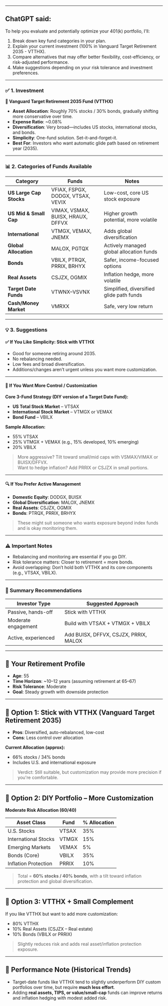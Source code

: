 
---

## ChatGPT said:

To help you evaluate and potentially optimize your 401(k) portfolio, I'll:

1. Break down key fund categories in your plan.  
2. Explain your current investment (100% in Vanguard Target Retirement 2035 - VTTHX).  
3. Compare alternatives that may offer better flexibility, cost-efficiency, or risk-adjusted performance.  
4. Make suggestions depending on your risk tolerance and investment preferences.

---

### ✅ 1. Investment

**🏦 Vanguard Target Retirement 2035 Fund (VTTHX)**

- **Asset Allocation**: Roughly 70% stocks / 30% bonds, gradually shifting more conservative over time.  
- **Expense Ratio**: ~0.08%  
- **Diversification**: Very broad—includes US stocks, international stocks, and bonds.  
- **Simplicity**: One-fund solution. Set-it-and-forget-it.  
- **Best For**: Investors who want automatic glide path based on retirement year (2035).

---

### 📊 2. Categories of Funds Available

| Category                    | Funds                                                                                         | Notes                                      |
|----------------------------|-----------------------------------------------------------------------------------------------|--------------------------------------------|
| **US Large Cap Stocks**    | VFIAX, FSPGX, DODGX, VTSAX, VEVIX                                                             | Low-cost, core US stock exposure           |
| **US Mid & Small Cap**     | VIMAX, VSMAX, BUISX, HRAUX, DFFVX                                                             | Higher growth potential, more volatile     |
| **International**          | VTMGX, VEMAX, JNEMX                                                                           | Adds global diversification                |
| **Global Allocation**      | MALOX, PGTQX                                                                                  | Actively managed global allocation funds   |
| **Bonds**                  | VBILX, PTRQX, PRRIX, BRHYX                                                                    | Safer, income-focused options              |
| **Real Assets**            | CSJZX, OGMIX                                                                                  | Inflation hedge, more volatile             |
| **Target Date Funds**      | VTWNX–VSVNX                                                                                   | Simplified, diversified glide path funds   |
| **Cash/Money Market**      | VMRXX                                                                                         | Safe, very low return                      |

---

### 💡 3. Suggestions

#### ✅ If You Like Simplicity: Stick with VTTHX

- Good for someone retiring around 2035.  
- No rebalancing needed.  
- Low fees and broad diversification.  
- Additions/changes aren’t urgent unless you want more customization.

---

#### 🎯 If You Want More Control / Customization

**Core 3-Fund Strategy (DIY version of a Target Date Fund):**

- **US Total Stock Market** – VTSAX  
- **International Stock Market** – VTMGX or VEMAX  
- **Bond Fund** – VBILX  

**Sample Allocation:**

- 55% VTSAX  
- 25% VTMGX + VEMAX (e.g., 15% developed, 10% emerging)  
- 20% VBILX  

> More aggressive? Tilt toward small/mid caps with VSMAX/VIMAX or BUISX/DFFVX.  
> Want to hedge inflation? Add PRRIX or CSJZX in small portions.

---

#### 🔍 If You Prefer Active Management

- **Domestic Equity**: DODGX, BUISX  
- **Global Diversification**: MALOX, JNEMX  
- **Real Assets**: CSJZX, OGMIX  
- **Bonds**: PTRQX, PRRIX, BRHYX  

> These might suit someone who wants exposure beyond index funds and is okay monitoring them.

---

### ⚠️ Important Notes

- Rebalancing and monitoring are essential if you go DIY.  
- Risk tolerance matters: Closer to retirement = more bonds.  
- Avoid overlapping: Don’t hold both VTTHX and its core components (e.g., VTSAX, VBILX).

---

### 🧭 Summary Recommendations

| Investor Type         | Suggested Approach                               |
|------------------------|--------------------------------------------------|
| Passive, hands-off     | Stick with VTTHX                                 |
| Moderate engagement    | Build with VTSAX + VTMGX + VBILX                 |
| Active, experienced    | Add BUISX, DFFVX, CSJZX, PRRIX, MALOX            |

---

## 🎯 Your Retirement Profile

- **Age**: 55  
- **Time Horizon**: ~10–12 years (assuming retirement at 65–67)  
- **Risk Tolerance**: Moderate  
- **Goal**: Steady growth with downside protection

---

## 🔁 Option 1: Stick with VTTHX (Vanguard Target Retirement 2035)

- **Pros**: Diversified, auto-rebalanced, low-cost  
- **Cons**: Less control over allocation  

**Current Allocation (approx):**

- 66% stocks / 34% bonds  
- Includes U.S. and international exposure  

> Verdict: Still suitable, but customization may provide more precision if you're comfortable.

---

## 🧰 Option 2: DIY Portfolio – More Customization

**Moderate Risk Allocation (60/40)**

| Asset Class             | Fund                          | % Allocation |
|-------------------------|-------------------------------|--------------|
| U.S. Stocks             | VTSAX                         | 35%          |
| International Stocks    | VTMGX                         | 15%          |
| Emerging Markets        | VEMAX                         | 5%           |
| Bonds (Core)            | VBILX                         | 35%          |
| Inflation Protection    | PRRIX                         | 10%          |

> Total = **60% stocks / 40% bonds**, with a tilt toward inflation protection and global diversification.

---

## 🔁 Option 3: VTTHX + Small Complement

If you like VTTHX but want to add more customization:

- 80% VTTHX  
- 10% Real Assets (CSJZX – Real estate)  
- 10% Bonds (VBILX or PRRIX)

> Slightly reduces risk and adds real asset/inflation protection exposure.

---

## 🧮 Performance Note (Historical Trends)

- Target-date funds like VTTHX tend to slightly underperform DIY custom portfolios over time, but require **much less effort**.  
- Adding **real assets, TIPS, or value/small-cap** funds can improve returns and inflation hedging with modest added risk.

